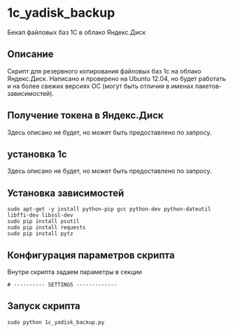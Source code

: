 # 1c_yadisk_backup
Бекап файловых баз 1С в облако Яндекс.Диск

## Описание
Скрипт для резервного копирования файловых баз 1с на облако Яндекс.Диск. Написано и проверено на Ubuntu 12.04, но будет работать и на более свежих версиях ОС (могут быть отличия в именах пакетов-зависимостей).

## Получение токена в Яндекс.Диск
Здесь описано не будет, но может быть предоставлено по запросу.

## установка 1с
Здесь описано не будет, но может быть предоставлено по запросу.

## Установка зависимостей

    sudo apt-get -y install python-pip gcc python-dev python-dateutil libffi-dev libssl-dev
    sudo pip install psutil
    sudo pip install requests
    sudo pip install pytz
  
## Конфигурация параметров скрипта
Внутри скрипта задаем параметры в секции 

    # ---------- SETTINGS -------------

## Запуск скрипта

    sudo python 1c_yadisk_backup.py

